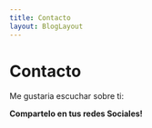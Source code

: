 ```yaml
---
title: Contacto
layout: BlogLayout
---
```

# Contacto

Me gustaria escuchar sobre ti:

<ContactForm language="es" />

**Compartelo en tus redes Sociales!**
<SocialButtons />
